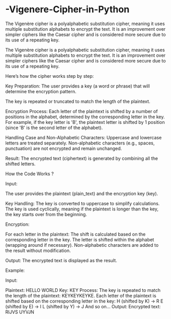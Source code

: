 # -Vigenere-Cipher-in-Python
The Vigenère cipher is a polyalphabetic substitution cipher, meaning it uses multiple substitution alphabets to encrypt the text. 
It is an improvement over simpler ciphers like the Caesar cipher and is considered more secure due to its use of a repeating key.


The Vigenère cipher is a polyalphabetic substitution cipher, meaning it uses multiple substitution alphabets to encrypt the text. 
It is an improvement over simpler ciphers like the Caesar cipher and is considered more secure due to its use of a repeating key.

Here’s how the cipher works step by step:

Key Preparation:
The user provides a key (a word or phrase) that will determine the encryption pattern.

The key is repeated or truncated to match the length of the plaintext.


Encryption Process:
Each letter of the plaintext is shifted by a number of positions in the alphabet, determined by the corresponding letter in the key.
For example, if the key letter is 'B', the plaintext letter is shifted by 1 position (since 'B' is the second letter of the alphabet).


Handling Case and Non-Alphabetic Characters:
Uppercase and lowercase letters are treated separately.
Non-alphabetic characters (e.g., spaces, punctuation) are not encrypted and remain unchanged.


Result:
The encrypted text (ciphertext) is generated by combining all the shifted letters.

How the Code Works ?



Input:

The user provides the plaintext (plain_text) and the encryption key (key).


Key Handling:
The key is converted to uppercase to simplify calculations.
The key is used cyclically, meaning if the plaintext is longer than the key, the key starts over from the beginning.


Encryption:

For each letter in the plaintext:
The shift is calculated based on the corresponding letter in the key.
The letter is shifted within the alphabet (wrapping around if necessary).
Non-alphabetic characters are added to the result without modification.


Output:
The encrypted text is displayed as the result.


Example:

Input:

Plaintext: HELLO WORLD
Key: KEY
Process:
The key is repeated to match the length of the plaintext: KEYKEYKEYKE.
Each letter of the plaintext is shifted based on the corresponding letter in the key:
H (shifted by K) → R
E (shifted by E) → I
L (shifted by Y) → J
And so on...
Output:
Encrypted text: RIJVS UYVJN

